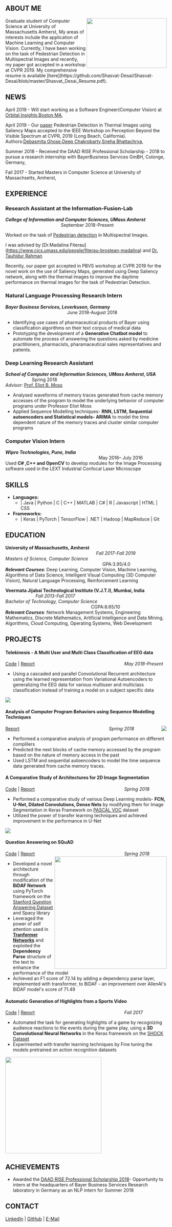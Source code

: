 
## ABOUT ME
<p>
<img src="IMG_6084-1.jpg" width="250" height="155" align="right"/>
</p>
Graduate student of Computer Science at  University of Massachusetts Amherst, 
My areas of interests include the application of Machine Learning and Computer Vision.  Currently, I have been working on the task of Pedestrian Detection in Multispectral Images and recently, my paper got accepted in a workshop at  CVPR 2019.
My comprehensive resume is available [here](https://github.com/Shasvat-Desai/Shasvat-Desai/blob/master/Shasvat_Desai_Resume.pdf). 

## NEWS
April 2019 - Will start working as a Software Engineer(Computer Vision) at [Orbital Insights,Boston MA](https://orbitalinsight.com/),

April 2019 - Our [paper](https://arxiv.org/pdf/1904.06859.pdf) Pedestrian Detection in Thermal Images using Saliency Maps accepted to the IEEE Workshop on Perception Beyond the Visible Spectrum at CVPR, 2019 (Long Beach, California).
Authors:[Debasmita Ghose](https://github.com/DebasmitaGhose/Debasmita-Ghose),[Deep Chakrobarty](https://deepc94.github.io/),[Sneha Bhattachrya](https://github.com/snehabhattacharya),

Summer 2018 - Received the DAAD RISE Professional Scholarship - 2018 to pursue a research internship with BayerBusiness Services GmBH, Colonge, Germany,

Fall 2017 - Started Masters in Computer Science at University of Massachsetts, Amherst,

## EXPERIENCE
### Research Assistant at the Information-Fusion-Lab
***College of Information and Computer Sciences, UMass Amherst*** &nbsp;&nbsp;&nbsp;&nbsp;&nbsp;&nbsp;&nbsp;&nbsp;&nbsp;&nbsp;&nbsp;&nbsp;&nbsp;&nbsp;&nbsp;&nbsp;&nbsp;&nbsp;&nbsp;&nbsp;&nbsp;&nbsp;&nbsp;&nbsp;&nbsp;&nbsp;&nbsp;&nbsp;&nbsp;&nbsp;&nbsp;&nbsp;&nbsp;&nbsp;&nbsp;&nbsp;&nbsp;&nbsp;&nbsp;&nbsp;&nbsp;&nbsp;&nbsp;         September 2018-Present  

Worked on the task of [Pedestrian detection](https://information-fusion-lab-umass.github.io/Salient-Pedestrian-Detection/) in Multispectral Images.

I was advised by [Dr.Madalina Fiterau] (https://www.cics.umass.edu/people/fiterau-brostean-madalina) and [Dr. Tauhidur Rahman](http://www.tauhidurrahman.com/)  

Recently, our paper got accepted in PBVS workshop at  CVPR 2019 for the novel work on the use of Saliency Maps, generated using Deep Saliency network,  along with the thermal images to improve the daytime performance on thermal images for the task of Pedestrian Detection. 

### Natural Language Processing Research Intern
***Bayer Business Services, Leverkusen, Germany*** &nbsp;&nbsp;&nbsp;&nbsp;&nbsp;&nbsp;&nbsp;&nbsp;&nbsp;&nbsp;&nbsp;&nbsp;&nbsp;&nbsp;&nbsp;&nbsp;&nbsp;&nbsp;&nbsp;&nbsp;&nbsp;&nbsp;&nbsp;&nbsp;&nbsp;&nbsp;&nbsp;&nbsp;&nbsp;&nbsp;&nbsp;&nbsp;&nbsp;&nbsp;&nbsp;&nbsp;&nbsp;&nbsp;&nbsp;&nbsp;&nbsp;&nbsp;&nbsp;&nbsp;&nbsp;&nbsp;&nbsp;&nbsp;         June 2018-August 2018  

-	Identifying use cases of pharmaceutical products of Bayer using classification algorithms on their text corpus of medical data  
-	Prototyping the development of a **Generative Chatbot model** to automate the process of answering the questions asked by medicine practitioners, pharmacists, pharamaceutical  sales representatives and patients.

### Deep Learning Research Assistant
***School of Computer and Information Sciences, UMass Amherst, USA*** 	&nbsp;&nbsp;&nbsp;&nbsp;&nbsp;&nbsp;&nbsp;&nbsp;&nbsp;&nbsp;&nbsp;&nbsp;&nbsp;&nbsp;&nbsp;&nbsp;&nbsp;&nbsp;&nbsp;&nbsp;	 			             	Spring 2018    
_Advisor:_ [Prof. Eliot B. Moss](https://people.cs.umass.edu/~moss/)  
-	Analysed waveforms of memory traces generated from cache memory accesses of the program to model the underlying behavior of computer programs under Professor Eliot Moss  
- Applied Sequence Modelling techniques- **RNN, LSTM, Sequential autoencoders and Statistical models- ARIMA** to model the time dependent nature of the memory traces and cluster similar computer programs

### Computer Vision Intern 
***Wipro Technologies, Pune, India***
&nbsp;&nbsp;&nbsp;&nbsp;&nbsp;&nbsp;&nbsp;&nbsp;&nbsp;&nbsp;&nbsp;&nbsp;&nbsp;&nbsp;&nbsp;&nbsp;&nbsp;&nbsp;&nbsp;&nbsp;&nbsp;&nbsp;&nbsp;&nbsp;&nbsp;&nbsp;&nbsp;&nbsp;&nbsp;&nbsp;&nbsp;&nbsp;&nbsp;&nbsp;&nbsp;&nbsp;&nbsp;&nbsp;&nbsp;&nbsp;&nbsp;&nbsp;&nbsp;&nbsp;&nbsp;&nbsp;&nbsp;&nbsp;&nbsp;&nbsp;&nbsp;&nbsp;&nbsp;&nbsp;&nbsp;&nbsp;&nbsp;&nbsp;&nbsp;&nbsp;&nbsp;&nbsp;&nbsp;&nbsp;&nbsp;&nbsp;&nbsp;&nbsp;&nbsp;&nbsp;&nbsp;&nbsp;&nbsp;                                                   May 2016– July 2016  
Used **C# ,C++ and OpenCV** to develop modules for the Image Processing software used in the LEXT Industrial Confocal Laser Microscope

## SKILLS
- **Languages:**
   - | Java | Python | C | C++ | MATLAB | C# | R | Javascript | HTML | CSS 
- **Frameworks:**
   - | Keras | PyTorch | TensorFlow | .NET | Hadoop | MapReduce | Git 

## EDUCATION

**University of Massachusetts, Amherst** &nbsp;&nbsp;&nbsp;&nbsp;&nbsp;&nbsp;&nbsp;&nbsp;&nbsp;&nbsp;&nbsp;&nbsp;&nbsp;&nbsp;&nbsp;&nbsp;&nbsp;&nbsp;&nbsp;&nbsp;&nbsp;&nbsp;&nbsp;&nbsp;&nbsp;&nbsp;&nbsp;&nbsp;&nbsp;&nbsp;&nbsp;&nbsp;&nbsp;&nbsp;&nbsp;&nbsp;&nbsp;&nbsp;&nbsp;&nbsp;&nbsp;&nbsp;&nbsp;&nbsp;&nbsp;&nbsp;&nbsp;&nbsp;&nbsp;&nbsp;&nbsp;&nbsp;&nbsp;&nbsp;&nbsp;&nbsp;&nbsp;&nbsp;&nbsp;&nbsp;&nbsp;&nbsp;&nbsp;&nbsp;&nbsp;&nbsp;&nbsp;&nbsp;&nbsp;&nbsp;&nbsp;                                                                          *Fall 2017-Fall 2019*  
*Masters of Science, Computer Science*	&nbsp;&nbsp;&nbsp;&nbsp;&nbsp;&nbsp;&nbsp;&nbsp;&nbsp;&nbsp;&nbsp;&nbsp;&nbsp;&nbsp;&nbsp;&nbsp;&nbsp;&nbsp;&nbsp;&nbsp;&nbsp;&nbsp;&nbsp;&nbsp;&nbsp;&nbsp;&nbsp;&nbsp;&nbsp;&nbsp;&nbsp;&nbsp;&nbsp;&nbsp;&nbsp;&nbsp;&nbsp;&nbsp;&nbsp;&nbsp;&nbsp;&nbsp;&nbsp;&nbsp;&nbsp;&nbsp;&nbsp;&nbsp;&nbsp;&nbsp;&nbsp;&nbsp;&nbsp;&nbsp;&nbsp;&nbsp;&nbsp;&nbsp;&nbsp;&nbsp;&nbsp;&nbsp;&nbsp;&nbsp;&nbsp;&nbsp;&nbsp;&nbsp;&nbsp;&nbsp;&nbsp;&nbsp;&nbsp;&nbsp;&nbsp;&nbsp;						        GPA:3.95/4.0  
**_Relevant Courses_**: Deep Learning, Computer Vision, Machine Learning, Algorithms of Data Science, Intelligent Visual Computing (3D Computer Vision), Natural Language Processing, Reinforcement Learning

**Veermata Jijabai Technological Institute (V.J.T.I), Mumbai, India** &nbsp;&nbsp;&nbsp;&nbsp;&nbsp;&nbsp;&nbsp;&nbsp;&nbsp;&nbsp;&nbsp;&nbsp;&nbsp;&nbsp;&nbsp;&nbsp;&nbsp;&nbsp;&nbsp;&nbsp;&nbsp;&nbsp;&nbsp;                                         *Fall 2013-Fall 2017*                                         
*Bachelor of Technology, Computer Science* &nbsp;&nbsp;&nbsp;&nbsp;&nbsp;&nbsp;&nbsp;&nbsp;&nbsp;&nbsp;&nbsp;&nbsp;&nbsp;&nbsp;&nbsp;&nbsp;&nbsp;&nbsp;&nbsp;&nbsp;&nbsp;&nbsp;&nbsp;&nbsp;&nbsp;&nbsp;&nbsp;&nbsp;&nbsp;&nbsp;&nbsp;&nbsp;&nbsp;&nbsp;&nbsp;&nbsp;&nbsp;&nbsp;&nbsp;&nbsp;&nbsp;&nbsp;&nbsp;&nbsp;&nbsp;&nbsp;&nbsp;&nbsp;&nbsp;&nbsp;&nbsp;&nbsp;&nbsp;&nbsp;&nbsp;&nbsp;&nbsp;&nbsp;&nbsp;&nbsp;&nbsp;&nbsp;&nbsp;&nbsp;&nbsp;&nbsp;&nbsp;						        CGPA:8.65/10  
**_Relevant Courses_**: Network Management Systems, Engineering Mathematics, Discrete Mathematics, Artificial Intelligence and Data Mining, Algorithms, Cloud Computing, Operating Systems, Web Development

## PROJECTS

#### Telekinesis - A Multi User and Multi Class Classification of EEG data			          
[Code]() | [Report]() &nbsp;&nbsp;&nbsp;&nbsp;&nbsp;&nbsp;&nbsp;&nbsp;&nbsp;&nbsp;&nbsp;&nbsp;&nbsp;&nbsp;&nbsp;&nbsp;&nbsp;&nbsp;&nbsp;&nbsp;&nbsp;&nbsp;&nbsp;&nbsp;&nbsp;&nbsp;&nbsp;&nbsp;&nbsp;&nbsp;&nbsp;&nbsp;&nbsp;&nbsp;&nbsp;&nbsp;&nbsp;&nbsp;&nbsp;&nbsp;&nbsp;&nbsp;&nbsp;&nbsp;&nbsp;&nbsp;&nbsp;&nbsp;&nbsp;&nbsp;&nbsp;&nbsp;&nbsp;&nbsp;&nbsp;&nbsp;&nbsp;&nbsp;&nbsp;&nbsp;&nbsp;&nbsp;&nbsp;&nbsp;&nbsp;&nbsp;&nbsp;&nbsp;&nbsp; *May 2018-Present*   
- Using a cascaded and  parallel Convolutional Recurrent architecture using the learned representation from Variational Autoencoders to generalizing the EEG data for various  multiuser and multiclass classification instead of training a model on a subject specific data
<p>
<img src="telekinesis.PNG"/>
</p>

#### Analysis of Computer Program Behaviors using Sequence Modelling Techniques
[Report](https://github.com/Shasvat-Desai/Shasvat-Desai/blob/master/696C.pdf)
&nbsp;&nbsp;&nbsp;&nbsp;&nbsp;&nbsp;&nbsp;&nbsp;&nbsp;&nbsp;&nbsp;&nbsp;&nbsp;&nbsp;&nbsp;&nbsp;&nbsp;&nbsp;&nbsp;&nbsp;&nbsp;&nbsp;&nbsp;&nbsp;&nbsp;&nbsp;&nbsp;&nbsp;&nbsp;&nbsp;&nbsp;&nbsp;&nbsp;&nbsp;&nbsp;&nbsp;&nbsp;&nbsp;&nbsp;&nbsp;&nbsp;&nbsp;&nbsp;&nbsp;&nbsp;&nbsp;&nbsp;&nbsp;&nbsp;&nbsp;&nbsp;&nbsp;&nbsp;&nbsp;&nbsp;&nbsp;&nbsp;&nbsp;&nbsp;&nbsp;&nbsp;&nbsp;&nbsp;&nbsp;&nbsp;&nbsp;&nbsp;&nbsp;&nbsp; *Spring 2018* 
<img src="chaos.PNG" align="right"/>
- Performed a comparative analysis of program performance on different complilers
- Predicted the next blocks of cache memory accessed by the program based on the nature of memory access in the past
- Used LSTM and sequential autoencoders to model the time sequence data generated from cache memory traces.


#### A Comparative Study of Architectures for 2D Image Segmentation			      	
[Code](https://github.com/immuno121/A-Comparative-Study-of-Architectures-for-2D-Image-Semantic-Segmentation) | [Report](https://github.com/immuno121/A-Comparative-Study-of-Architectures-for-2D-Image-Semantic-Segmentation/blob/master/Project%20report/Project%20Report.pdf) &nbsp;&nbsp;&nbsp;&nbsp;&nbsp;&nbsp;&nbsp;&nbsp;&nbsp;&nbsp;&nbsp;&nbsp;&nbsp;&nbsp;&nbsp;&nbsp;&nbsp;&nbsp;&nbsp;&nbsp;&nbsp;&nbsp;&nbsp;&nbsp;&nbsp;&nbsp;&nbsp;&nbsp;&nbsp;&nbsp;&nbsp;&nbsp;&nbsp;&nbsp;&nbsp;&nbsp;&nbsp;&nbsp;&nbsp;&nbsp;&nbsp;&nbsp;&nbsp;&nbsp;&nbsp;&nbsp;&nbsp;&nbsp;&nbsp;&nbsp;&nbsp;&nbsp;&nbsp;&nbsp;&nbsp;&nbsp;&nbsp;&nbsp;&nbsp;&nbsp;&nbsp;&nbsp;&nbsp;&nbsp;&nbsp;&nbsp;&nbsp;&nbsp;&nbsp; *Spring 2018*  
- Performed a comparative study of various Deep Learning models- **FCN, U-Net, Dilated Convolutions, Dense Nets** by modifying them for 
Image Segmentation in Keras Framework on [PASCAL VOC](http://host.robots.ox.ac.uk/pascal/VOC/voc2012/) dataset    
- Utilized the power of transfer learning techniques and achieved improvement in the performance in U-Net 
<p>
<img src="segmentation.PNG"/>
</p>

#### Question Answering  on SQuAD						 	      	
[Code](https://github.com/immuno121/allennlp) | [Report](https://github.com/Shasvat-Desai/Shasvat-Desai/blob/master/Project_Report.pdf) &nbsp;&nbsp;&nbsp;&nbsp;&nbsp;&nbsp;&nbsp;&nbsp;&nbsp;&nbsp;&nbsp;&nbsp;&nbsp;&nbsp;&nbsp;&nbsp;&nbsp;&nbsp;&nbsp;&nbsp;&nbsp;&nbsp;&nbsp;&nbsp;&nbsp;&nbsp;&nbsp;&nbsp;&nbsp;&nbsp;&nbsp;&nbsp;&nbsp;&nbsp;&nbsp;&nbsp;&nbsp;&nbsp;&nbsp;&nbsp;&nbsp;&nbsp;&nbsp;&nbsp;&nbsp;&nbsp;&nbsp;&nbsp;&nbsp;&nbsp;&nbsp;&nbsp;&nbsp;&nbsp;&nbsp;&nbsp;&nbsp;&nbsp;&nbsp;&nbsp;&nbsp;&nbsp;&nbsp;&nbsp;&nbsp;&nbsp;&nbsp;&nbsp;&nbsp; *Spring 2018* 
<img src="bidaf.PNG" width="350" height="350" align="right"/>
- Developed a novel architecture through modification of the **BiDAF Network** using PyTorch framework on the [Stanford Question Answering Dataset](https://rajpurkar.github.io/SQuAD-explorer/) and Spacy library
- Leveraged the power of self attention used in [**Tranformer Networks**](https://arxiv.org/abs/1706.03762) and exploited the **Dependency Parse** structure of the text to enhance the performance of the model
- Achieved an F1 score of 72.14 by adding a dependency parse layer, implemented with transformer, to BiDAF - an improvement over AllenAI's BiDAF model's score of 71.49

#### Automatic Generation of Highlights from a Sports Video 				             	 
[Code](https://github.com/immuno121/Automatic-highlight-generation-from-Sports-Videos/tree/master/code) | [Report](https://github.com/immuno121/Automatic-highlight-generation-from-Sports-Videos/blob/master/project%20report/automated-sports-highlight.pdf) &nbsp;&nbsp;&nbsp;&nbsp;&nbsp;&nbsp;&nbsp;&nbsp;&nbsp;&nbsp;&nbsp;&nbsp;&nbsp;&nbsp;&nbsp;&nbsp;&nbsp;&nbsp;&nbsp;&nbsp;&nbsp;&nbsp;&nbsp;&nbsp;&nbsp;&nbsp;&nbsp;&nbsp;&nbsp;&nbsp;&nbsp;&nbsp;&nbsp;&nbsp;&nbsp;&nbsp;&nbsp;&nbsp;&nbsp;&nbsp;&nbsp;&nbsp;&nbsp;&nbsp;&nbsp;&nbsp;&nbsp;&nbsp;&nbsp;&nbsp;&nbsp;&nbsp;&nbsp;&nbsp;&nbsp;&nbsp;&nbsp;&nbsp;&nbsp;&nbsp;&nbsp;&nbsp;&nbsp;&nbsp;&nbsp;&nbsp;&nbsp;&nbsp;&nbsp; *Fall 2017*  
- Automated the task for generating highlights of a game by recognizing audience reactions to the
events during the game play, using a **3D  Convolutional Neural Networks** in the Keras framework on the [SHOCK Dataset](http://vips.sci.univr.it/dataset/shock/)  
- Experimented with transfer learning techniques by Fine tuning the models pretrained on action recognition datasets
<p>
<img src="sports.PNG" height="300"/>
</p>

## ACHIEVEMENTS
- Awarded the [DAAD RISE Professional Scholarship 2018](https://www.daad.de/rise/en/rise-professional/)- Opportunity to intern at the headquarters of  Bayer Business Services Research laboratory in Germany as an NLP intern for Summer 2018

## CONTACT

[LinkedIn](https://www.linkedin.com/in/shasvat-desai/)  |  [GitHub](https://github.com/immuno121) |  <a href="mailto:shasvatmukes@umass.edu" target="_top">E-Mail</a>
